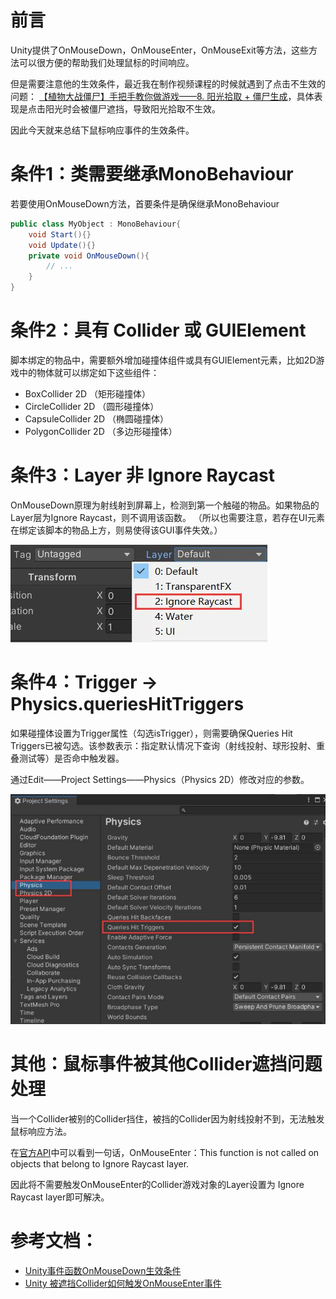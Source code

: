 # 前言
Unity提供了OnMouseDown，OnMouseEnter，OnMouseExit等方法，这些方法可以很方便的帮助我们处理鼠标的时间响应。

但是需要注意他的生效条件，最近我在制作视频课程的时候就遇到了点击不生效的问题：
[【植物大战僵尸】手把手教你做游戏——8. 阳光拾取 + 僵尸生成](https://www.bilibili.com/video/BV1284y1z7kr/?spm_id_from=333.999.0.0)，具体表现是点击阳光时会被僵尸遮挡，导致阳光拾取不生效。

因此今天就来总结下鼠标响应事件的生效条件。

# 条件1：类需要继承MonoBehaviour
若要使用OnMouseDown方法，首要条件是确保继承MonoBehaviour
```cs
public class MyObject : MonoBehaviour{
    void Start(){}
    void Update(){}
    private void OnMouseDown(){
        // ...
    }
}

```

# 条件2：具有 Collider 或 GUIElement
脚本绑定的物品中，需要额外增加碰撞体组件或具有GUIElement元素，比如2D游戏中的物体就可以绑定如下这些组件：

- BoxCollider 2D （矩形碰撞体）
- CircleCollider 2D （圆形碰撞体）
- CapsuleCollider 2D （椭圆碰撞体）
- PolygonCollider 2D （多边形碰撞体）

# 条件3：Layer 非 Ignore Raycast
OnMouseDown原理为射线射到屏幕上，检测到第一个触碰的物品。如果物品的Layer层为Ignore Raycast，则不调用该函数。
（所以也需要注意，若存在UI元素在绑定该脚本的物品上方，则易使得该GUI事件失效。）

![在Unity中选择Layer类型](https://github.com/IMUHERO/Blog/blob/main/Image/01_1.jpg)

# 条件4：Trigger -> Physics.queriesHitTriggers
如果碰撞体设置为Trigger属性（勾选isTrigger），则需要确保Queries Hit Triggers已被勾选。该参数表示：指定默认情况下查询（射线投射、球形投射、重叠测试等）是否命中触发器。

通过Edit——Project Settings——Physics（Physics 2D）修改对应的参数。


![在Unity修改参数](https://github.com/IMUHERO/Blog/blob/main/Image/01_2.jpg)

# 其他：鼠标事件被其他Collider遮挡问题处理
当一个Collider被别的Collider挡住，被挡的Collider因为射线投射不到，无法触发鼠标响应方法。

在[官方API](https://docs.unity3d.com/ScriptReference/MonoBehaviour.OnMouseEnter.html)中可以看到一句话，OnMouseEnter：This function is not called on objects that belong to Ignore Raycast layer.

因此将不需要触发OnMouseEnter的Collider游戏对象的Layer设置为 Ignore Raycast layer即可解决。

# 参考文档：
- [Unity事件函数OnMouseDown生效条件](https://juejin.cn/post/7105744886464249870)
- [Unity 被遮挡Collider如何触发OnMouseEnter事件](https://blog.csdn.net/sinat_24229853/article/details/42835313)
